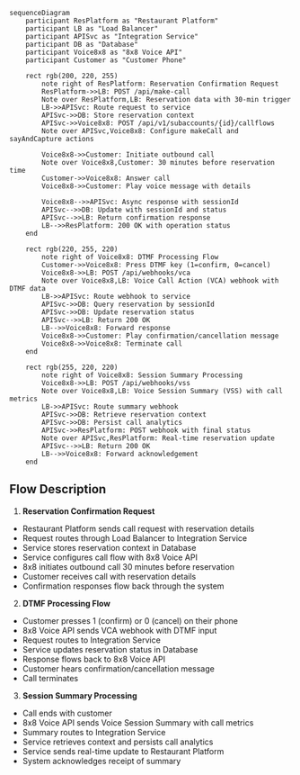 ```mermaid
sequenceDiagram
    participant ResPlatform as "Restaurant Platform"
    participant LB as "Load Balancer"
    participant APISvc as "Integration Service"
    participant DB as "Database"
    participant Voice8x8 as "8x8 Voice API"
    participant Customer as "Customer Phone"

    rect rgb(200, 220, 255)
        note right of ResPlatform: Reservation Confirmation Request
        ResPlatform->>LB: POST /api/make-call
        Note over ResPlatform,LB: Reservation data with 30-min trigger
        LB->>APISvc: Route request to service
        APISvc->>DB: Store reservation context
        APISvc->>Voice8x8: POST /api/v1/subaccounts/{id}/callflows
        Note over APISvc,Voice8x8: Configure makeCall and sayAndCapture actions
        
        Voice8x8->>Customer: Initiate outbound call
        Note over Voice8x8,Customer: 30 minutes before reservation time
        Customer->>Voice8x8: Answer call
        Voice8x8->>Customer: Play voice message with details
        
        Voice8x8-->>APISvc: Async response with sessionId
        APISvc-->>DB: Update with sessionId and status
        APISvc-->>LB: Return confirmation response
        LB-->>ResPlatform: 200 OK with operation status
    end

    rect rgb(220, 255, 220)
        note right of Voice8x8: DTMF Processing Flow
        Customer->>Voice8x8: Press DTMF key (1=confirm, 0=cancel)
        Voice8x8->>LB: POST /api/webhooks/vca
        Note over Voice8x8,LB: Voice Call Action (VCA) webhook with DTMF data
        LB->>APISvc: Route webhook to service
        APISvc->>DB: Query reservation by sessionId
        APISvc->>DB: Update reservation status
        APISvc-->>LB: Return 200 OK
        LB-->>Voice8x8: Forward response
        Voice8x8->>Customer: Play confirmation/cancellation message
        Voice8x8->>Voice8x8: Terminate call
    end

    rect rgb(255, 220, 220)
        note right of Voice8x8: Session Summary Processing
        Voice8x8->>LB: POST /api/webhooks/vss
        Note over Voice8x8,LB: Voice Session Summary (VSS) with call metrics
        LB->>APISvc: Route summary webhook
        APISvc->>DB: Retrieve reservation context
        APISvc->>DB: Persist call analytics
        APISvc->>ResPlatform: POST webhook with final status
        Note over APISvc,ResPlatform: Real-time reservation update
        APISvc-->>LB: Return 200 OK
        LB-->>Voice8x8: Forward acknowledgement
    end
```

## Flow Description

1. **Reservation Confirmation Request**
  - Restaurant Platform sends call request with reservation details
  - Request routes through Load Balancer to Integration Service
  - Service stores reservation context in Database
  - Service configures call flow with 8x8 Voice API
  - 8x8 initiates outbound call 30 minutes before reservation
  - Customer receives call with reservation details
  - Confirmation responses flow back through the system

2. **DTMF Processing Flow**
  - Customer presses 1 (confirm) or 0 (cancel) on their phone
  - 8x8 Voice API sends VCA webhook with DTMF input
  - Request routes to Integration Service
  - Service updates reservation status in Database
  - Response flows back to 8x8 Voice API
  - Customer hears confirmation/cancellation message
  - Call terminates

3. **Session Summary Processing**
  - Call ends with customer
  - 8x8 Voice API sends Voice Session Summary with call metrics
  - Summary routes to Integration Service
  - Service retrieves context and persists call analytics
  - Service sends real-time update to Restaurant Platform
  - System acknowledges receipt of summary
